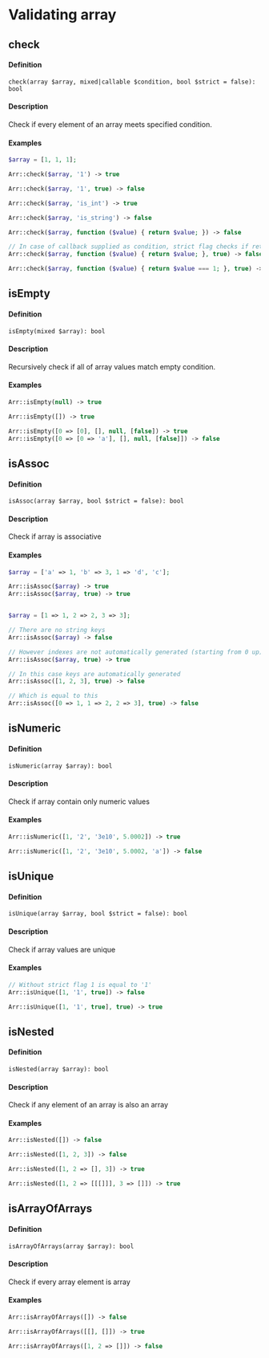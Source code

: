 # Validating array

## check

#### Definition

`check(array $array, mixed|callable $condition, bool $strict = false): bool`

#### Description

Check if every element of an array meets specified condition.

#### Examples

```php
$array = [1, 1, 1];

Arr::check($array, '1') -> true

Arr::check($array, '1', true) -> false

Arr::check($array, 'is_int') -> true

Arr::check($array, 'is_string') -> false

Arr::check($array, function ($value) { return $value; }) -> false

// In case of callback supplied as condition, strict flag checks if return value is exactly true
Arr::check($array, function ($value) { return $value; }, true) -> false

Arr::check($array, function ($value) { return $value === 1; }, true) -> true
```

## isEmpty

#### Definition

`isEmpty(mixed $array): bool`

#### Description

Recursively check if all of array values match empty condition.

#### Examples

```php
Arr::isEmpty(null) -> true

Arr::isEmpty([]) -> true

Arr::isEmpty([0 => [0], [], null, [false]) -> true
Arr::isEmpty([0 => [0 => 'a'], [], null, [false]]) -> false
```

## isAssoc

#### Definition

`isAssoc(array $array, bool $strict = false): bool`

#### Description

Check if array is associative

#### Examples

```php
$array = ['a' => 1, 'b' => 3, 1 => 'd', 'c'];

Arr::isAssoc($array) -> true
Arr::isAssoc($array, true) -> true


$array = [1 => 1, 2 => 2, 3 => 3];

// There are no string keys
Arr::isAssoc($array) -> false

// However indexes are not automatically generated (starting from 0 up) 
Arr::isAssoc($array, true) -> true

// In this case keys are automatically generated
Arr::isAssoc([1, 2, 3], true) -> false

// Which is equal to this
Arr::isAssoc([0 => 1, 1 => 2, 2 => 3], true) -> false
```

## isNumeric

#### Definition

`isNumeric(array $array): bool`

#### Description

Check if array contain only numeric values

#### Examples

```php
Arr::isNumeric([1, '2', '3e10', 5.0002]) -> true

Arr::isNumeric([1, '2', '3e10', 5.0002, 'a']) -> false
```

## isUnique

#### Definition

`isUnique(array $array, bool $strict = false): bool`

#### Description

Check if array values are unique

#### Examples

```php
// Without strict flag 1 is equal to '1' 
Arr::isUnique([1, '1', true]) -> false

Arr::isUnique([1, '1', true], true) -> true
```

## isNested

#### Definition

`isNested(array $array): bool`

#### Description

Check if any element of an array is also an array

#### Examples

```php
Arr::isNested([]) -> false

Arr::isNested([1, 2, 3]) -> false

Arr::isNested([1, 2 => [], 3]) -> true

Arr::isNested([1, 2 => [[[]]], 3 => []]) -> true
```

## isArrayOfArrays

#### Definition

`isArrayOfArrays(array $array): bool`

#### Description

Check if every array element is array

#### Examples

```php
Arr::isArrayOfArrays([]) -> false

Arr::isArrayOfArrays([[], []]) -> true

Arr::isArrayOfArrays([1, 2 => []]) -> false
```

